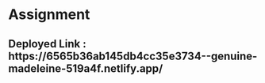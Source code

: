 # Assignment

<h2>Deployed Link : https://6565b36ab145db4cc35e3734--genuine-madeleine-519a4f.netlify.app/</h2> 
